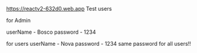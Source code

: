 https://reactv2-632d0.web.app
Test users

for Admin

userName - Bosco
password - 1234

for users
userName - Nova
password - 1234
same password for all users!!
